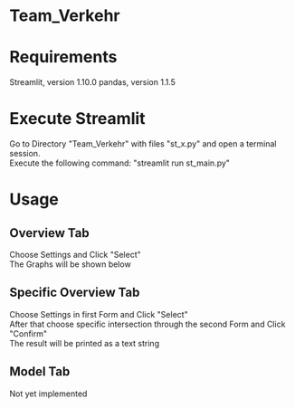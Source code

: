 # Team_Verkehr

# Requirements
Streamlit, version 1.10.0
pandas, version 1.1.5

# Execute Streamlit
Go to Directory "Team_Verkehr" with files "st_x.py" and open a terminal session. <br>
Execute the following command: "streamlit run st_main.py" <br>

# Usage
## Overview Tab
Choose Settings and Click "Select" <br>
The Graphs will be shown below <br>

## Specific Overview Tab
Choose Settings in first Form and Click "Select" <br>
After that choose specific intersection through the second Form and Click "Confirm" <br>
The result will be printed as a text string <br>

## Model Tab
Not yet implemented <br>
